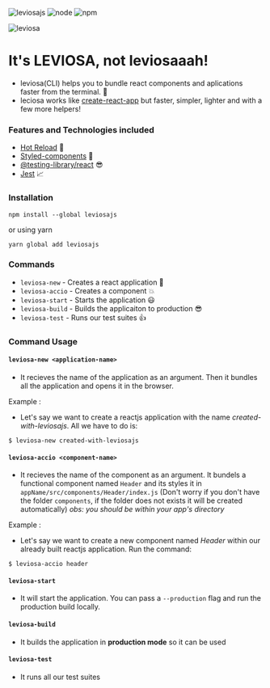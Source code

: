 ![leviosajs](https://img.shields.io/badge/leviosajs-1.2.51-yellowgreen) ![node](https://img.shields.io/badge/node-12.9.1-yellow) ![npm](https://img.shields.io/badge/npm-6.11.3-yellow)

![leviosa](https://pa1.narvii.com/6660/c238c33782e1318a08f7778b8890629121d458ac_hq.gif)
# It's LEVIOSA, not leviosaaah!

- leviosa(CLI) helps you to bundle react components and aplications faster from the terminal. :rocket:
- leciosa works like [create-react-app](https://github.com/facebook/create-react-app) but faster, simpler, lighter and with a few more helpers!

### Features and Technologies included
- [Hot Reload](https://github.com/gaearon/react-hot-loader) :rocket:
- [Styled-components](https://styled-components.com/) 💅
- [@testing-library/react](https://testing-library.com/docs/react-testing-library/intro) :sunglasses:
- [Jest](https://jestjs.io/) 📈

### Installation

```
npm install --global leviosajs
```

or using yarn

```
yarn global add leviosajs
```

### Commands

- `leviosa-new` - Creates a react application :rocket:
- `leviosa-accio` - Creates a component :boom:
- `leviosa-start` - Starts the application :smiley:
- `leviosa-build` - Builds the applicaiton to production :sunglasses:
- `leviosa-test` - Runs our test suites :+1:

### Command Usage
#### `leviosa-new <application-name>`
- It recieves the name of the application as an argument. Then it bundles all the application and opens it in the browser. 

Example :
- Let's say we want to create a reactjs application with the name _created-with-leviosajs_. All we have to do is:
```
$ leviosa-new created-with-leviosajs
```

#### `leviosa-accio <component-name>`
- It recieves the name of the component as an argument.  It bundels a functional component named `Header` and its styles it in `appName/src/components/Header/index.js` (Don't worry if you don't have the folder `components`, if the folder does not exists it will be created automatically)
 _obs: you should be within your app's directory_

Example : 
- Let's say we want to create a new component named _Header_ within our already built reactjs application. Run the command:
```
$ leviosa-accio header
```
 
#### `leviosa-start`
 - It will start the application. You can pass a `--production` flag and run the production build locally.

#### `leviosa-build`
 - It builds the application in **production mode** so it can be used

#### `leviosa-test`
- It runs all our test suites
